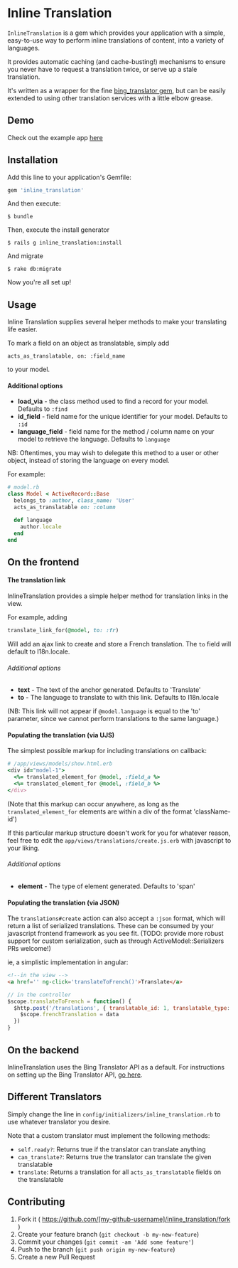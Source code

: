 # Inline Translation

`InlineTranslation` is a gem which provides your application with a simple, easy-to-use way to perform inline translations of content, into a variety of languages.

It provides automatic caching (and cache-busting!) mechanisms to ensure you never have to request a translation twice, or serve up a stale translation.

It's written as a wrapper for the fine [bing_translator gem](https://github.com/relrod/bing_translator-gem), but can be easily extended to using other translation services with a little elbow grease.

## Demo

Check out the example app [here](http://inline-translation-test.herokuapp.com)

## Installation

Add this line to your application's Gemfile:

```ruby
gem 'inline_translation'
```

And then execute:

    $ bundle

Then, execute the install generator

    $ rails g inline_translation:install

And migrate

    $ rake db:migrate

Now you're all set up!

## Usage

Inline Translation supplies several helper methods to make your translating life easier.

To mark a field on an object as translatable, simply add

`acts_as_translatable, on: :field_name`

to your model.

#### Additional options

- **load_via** - the class method used to find a record for your model. Defaults to `:find`
- **id_field** - field name for the unique identifier for your model. Defaults to `:id`
- **language_field** - field name for the method / column name on your model to retrieve the language. Defaults to `language`

NB: Oftentimes, you may wish to delegate this method to a user or other object, instead of storing the language on every model.

For example:

```ruby
# model.rb
class Model < ActiveRecord::Base
  belongs_to :author, class_name: 'User'
  acts_as_translatable on: :column

  def language
    author.locale
  end
end
```

## On the frontend

#### The translation link

InlineTranslation provides a simple helper method for translation links in the view.

For example, adding

```ruby
translate_link_for(@model, to: :fr)
```

Will add an ajax link to create and store a French translation. The `to` field will default to I18n.locale.

###### Additional options

- **text** - The text of the anchor generated. Defaults to 'Translate'
- **to** - The language to translate to with this link. Defaults to I18n.locale

(NB: This link will not appear if `@model.language` is equal to the 'to' parameter, since we cannot perform translations to the same language.)

#### Populating the translation (via UJS)

The simplest possible markup for including translations on callback:

```ruby
# /app/views/models/show.html.erb
<div id="model-1">
  <%= translated_element_for @model, :field_a %>
  <%= translated_element_for @model, :field_b %>
</div>
```

(Note that this markup can occur anywhere, as long as the `translated_element_for` elements are within a div of the format 'className-id')

If this particular markup structure doesn't work for you for whatever reason, feel free to edit the `app/views/translations/create.js.erb` with javascript to your liking.

###### Additional options

- **element** - The type of element generated. Defaults to 'span'

#### Populating the translation (via JSON)

The `translations#create` action can also accept a `:json` format, which will return a list of serialized translations. These can be consumed by your javascript frontend framework as you see fit.
(TODO: provide more robust support for custom serialization, such as through ActiveModel::Serializers PRs welcome!)

ie, a simplistic implementation in angular:

```html
<!--in the view -->
<a href='' ng-click='translateToFrench()'>Translate</a>
```

```javascript
// in the controller
$scope.translateToFrench = function() {
  $http.post('/translations', { translatable_id: 1, translatable_type: 'Model', to: 'fr', format: 'json'}).then(function(data) {
    $scope.frenchTranslation = data
  })
}
```


## On the backend

InlineTranslation uses the Bing Translator API as a default. For instructions on setting up the Bing Translator API, [go here](https://github.com/relrod/bing_translator-gem#getting-a-client-id-and-secret).

## Different Translators

Simply change the line in `config/initializers/inline_translation.rb` to use whatever translator you desire.

Note that a custom translator must implement the following methods:

- `self.ready?`: Returns true if the translator can translate anything
- `can_translate?`: Returns true the translator can translate the given translatable
- `translate`: Returns a translation for all `acts_as_translatable` fields on the translatable

## Contributing

1. Fork it ( https://github.com/[my-github-username]/inline_translation/fork )
2. Create your feature branch (`git checkout -b my-new-feature`)
3. Commit your changes (`git commit -am 'Add some feature'`)
4. Push to the branch (`git push origin my-new-feature`)
5. Create a new Pull Request
